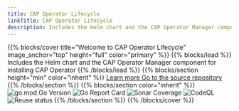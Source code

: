 ```yaml
---
title: CAP Operator Lifecycle
linkTitle: CAP Operator Lifecycle
description: Includes the Helm chart and the CAP Operator Manager component for installing CAP Operator
---
```


{{% blocks/cover title="Welcome to CAP Operator Lifecycle" image_anchor="top" height="full" color="primary" %}}
{{% blocks/lead %}}
Includes the Helm chart and the CAP Operator Manager component for installing CAP Operator
{{% /blocks/lead %}}
{{% blocks/section height="min" color="inherit" %}}
<a class="btn btn-lg btn-primary me-3 mb-4 rounded-pill" href="docs/">
	Learn more <i class="fas fa-arrow-alt-circle-right ms-2"></i>
</a>
<a class="btn btn-lg btn-secondary me-3 mb-4 rounded-pill" href="https://github.com/sap/cap-operator-lifecycle">
	Go to the source repository <i class="fab fa-github ms-2 "></i>
</a>
{{% /blocks/section %}}
{{% blocks/section color="inherit" %}}
<a>
	<img src="https://img.shields.io/github/go-mod/go-version/SAP/cap-operator-lifecycle" alt="go.mod Go Version">
</a>
<a style="text-decoration:auto" href="https://goreportcard.com/report/github.com/sap/cap-operator-lifecycle">
	<img src="https://goreportcard.com/badge/github.com/sap/cap-operator-lifecycle" alt="Go Report Card">
</a>
<a style="text-decoration:auto" href="https://sonarcloud.io/summary/overall?id=SAP_cap-operator-lifecycle">
	<img src="https://sonarcloud.io/api/project_badges/measure?project=SAP_cap-operator-lifecycle&metric=coverage" alt="Sonar Coverage">
</a>
<a style="text-decoration:auto" href="https://github.com/SAP/cap-operator-lifecycle/actions/workflows/github-code-scanning/codeql">
	<img src="https://github.com/SAP/cap-operator-lifecycle/actions/workflows/github-code-scanning/codeql/badge.svg" alt="CodeQL">
</a>
<a style="text-decoration:auto" href="https://api.reuse.software/info/github.com/SAP/cap-operator-lifecycle">
	<img src="https://api.reuse.software/badge/github.com/SAP/cap-operator-lifecycle" alt="Reuse status">
</a>
{{% /blocks/section %}}
{{% /blocks/cover %}}